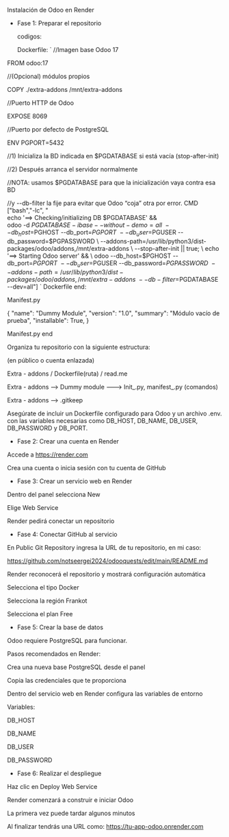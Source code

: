 Instalación de Odoo en Render


- Fase 1: Preparar el repositorio

  codigos:

  Dockerfile:
  ` 
//Imagen base Odoo 17


FROM odoo:17


//(Opcional) módulos propios


COPY ./extra-addons /mnt/extra-addons


//Puerto HTTP de Odoo


EXPOSE 8069


//Puerto por defecto de PostgreSQL


ENV PGPORT=5432


//1) Inicializa la BD indicada en $PGDATABASE si está vacía (stop-after-init)


//2) Después arranca el servidor normalmente


//NOTA: usamos $PGDATABASE para que la inicialización vaya contra esa BD


//y --db-filter la fije para evitar que Odoo “coja” otra por error.
CMD ["bash","-lc", "\
echo '==> Checking/initializing DB $PGDATABASE' && \
odoo -d $PGDATABASE -i base --without-demo=all \
--db_host=$PGHOST --db_port=$PGPORT \
--db_user=$PGUSER --db_password=$PGPASSWORD \
--addons-path=/usr/lib/python3/dist-packages/odoo/addons,/mnt/extra-addons \
--stop-after-init || true; \
echo '==> Starting Odoo server' && \
odoo --db_host=$PGHOST --db_port=$PGPORT \
--db_user=$PGUSER --db_password=$PGPASSWORD \
--addons-path=/usr/lib/python3/dist-packages/odoo/addons,/mnt/extra-addons \
--db-filter=$PGDATABASE \
--dev=all"]
`
Dockerfile end:

Manifest.py

{
    "name": "Dummy Module",
    "version": "1.0",
    "summary": "Módulo vacío de prueba",
    "installable": True,
}

Manifest.py end

Organiza tu repositorio con la siguiente estructura:

(en público o cuenta enlazada)

Extra - addons / Dockerfile(ruta) / read.me 

Extra - addons --> Dummy module ---> Init_.py, manifest_.py (comandos)

Extra - addons --> .gitkeep


Asegúrate de incluir un Dockerfile configurado para Odoo y un archivo .env. con las variables necesarias como DB_HOST, DB_NAME, DB_USER, DB_PASSWORD y DB_PORT.

- Fase 2: Crear una cuenta en Render

Accede a https://render.com

Crea una cuenta o inicia sesión con tu cuenta de GitHub

- Fase 3: Crear un servicio web en Render

Dentro del panel selecciona New

Elige Web Service

Render pedirá conectar un repositorio

- Fase 4: Conectar GitHub al servicio

En Public Git Repository ingresa la URL de tu repositorio, en mi caso:

https://github.com/notseergei2024/odooquests/edit/main/README.md

Render reconocerá el repositorio y mostrará configuración automática

Selecciona el tipo Docker

Selecciona la región Frankot

Selecciona el plan Free 

- Fase 5: Crear la base de datos

Odoo requiere PostgreSQL para funcionar.

Pasos recomendados en Render:

Crea una nueva base PostgreSQL desde el panel

Copia las credenciales que te proporciona

Dentro del servicio web en Render configura las variables de entorno

Variables: 

DB_HOST

DB_NAME 

DB_USER

DB_PASSWORD

- Fase 6: Realizar el despliegue

Haz clic en Deploy Web Service

Render comenzará a construir e iniciar Odoo

La primera vez puede tardar algunos minutos

Al finalizar tendrás una URL como:
https://tu-app-odoo.onrender.com

